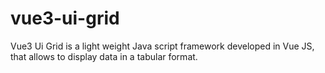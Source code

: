 # vue3-ui-grid
Vue3 Ui Grid is a light weight Java script framework developed in Vue JS, that allows to display data in a tabular format.
